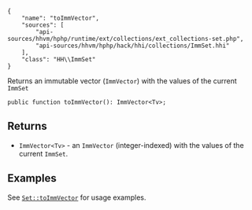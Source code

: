 ``` yamlmeta
{
    "name": "toImmVector",
    "sources": [
        "api-sources/hhvm/hphp/runtime/ext/collections/ext_collections-set.php",
        "api-sources/hhvm/hphp/hack/hhi/collections/ImmSet.hhi"
    ],
    "class": "HH\\ImmSet"
}
```




Returns an immutable vector (` ImmVector `) with the values of the current
`` ImmSet ``




``` Hack
public function toImmVector(): ImmVector<Tv>;
```




## Returns




+ ` ImmVector<Tv> ` - an `` ImmVector `` (integer-indexed) with the values of the current
  ``` ImmSet ```.




## Examples




See [` Set::toImmVector `](</hack/reference/class/Set/toImmVector/#examples>) for usage examples.
<!-- HHAPIDOC -->
